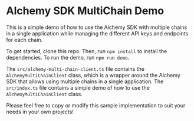 # Alchemy SDK MultiChain Demo

This is a simple demo of how to use the Alchemy SDK with multiple chains in a single application
while managing the different API keys and endpoints for each chain.

To get started, clone this repo. Then, run `npm install` to install the dependencies. To run the
demo, run `npm run demo`.

The `src/alchemy-multi-chain-client.ts` file contains the `AlchemyMultiChainClient` class, which
is a wrapper around the Alchemy SDK that allows using multiple chains in a single application.
The `src/index.ts` file contains a simple demo of how to use the `AlchemyMultiChainClient` class.

Please feel free to copy or modify this sample implementation to suit your needs in your own
projects!
